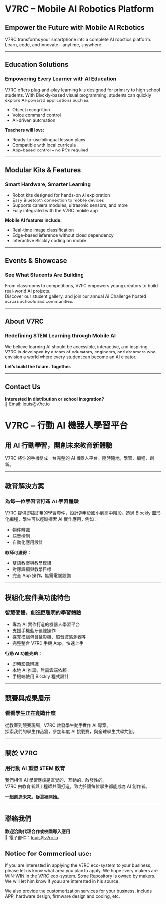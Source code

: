 
# V7RC – Mobile AI Robotics Platform

## Empower the Future with Mobile AI Robotics
V7RC transforms your smartphone into a complete AI robotics platform. Learn, code, and innovate—anytime, anywhere.

---

## Education Solutions

### Empowering Every Learner with AI Education

V7RC offers plug-and-play learning kits designed for primary to high school students. With Blockly-based visual programming, students can quickly explore AI-powered applications such as:

- Object recognition
- Voice command control
- AI-driven automation

**Teachers will love:**
- Ready-to-use bilingual lesson plans
- Compatible with local curricula
- App-based control – no PCs required

---

## Modular Kits & Features

### Smart Hardware, Smarter Learning

- Robot kits designed for hands-on AI exploration  
- Easy Bluetooth connection to mobile devices  
- Supports camera modules, ultrasonic sensors, and more  
- Fully integrated with the V7RC mobile app  

**Mobile AI features include:**
- Real-time image classification
- Edge-based inference without cloud dependency
- Interactive Blockly coding on mobile

---

## Events & Showcase

### See What Students Are Building

From classrooms to competitions, V7RC empowers young creators to build real-world AI projects.  
Discover our student gallery, and join our annual AI Challenge hosted across schools and communities.

---

## About V7RC

### Redefining STEM Learning through Mobile AI

We believe learning AI should be accessible, interactive, and inspiring.  
V7RC is developed by a team of educators, engineers, and dreamers who envision a world where every student can become an AI creator.

**Let’s build the future. Together.**

---

## Contact Us

**Interested in distribution or school integration?**  
📧 Email: louis@v7rc.io


# V7RC – 行動 AI 機器人學習平台

## 用 AI 行動學習，開創未來教育新體驗
V7RC 將你的手機變成一台完整的 AI 機器人平台。隨時隨地，學習、編程、創新。

---

## 教育解決方案

### 為每一位學習者打造 AI 學習體驗

V7RC 提供即插即用的學習套件，設計適用於國小到高中階段。透過 Blockly 圖形化編程，學生可以輕鬆探索 AI 實作應用，例如：

- 物件辨識
- 語音控制
- 自動化應用設計

**教師可獲得：**
- 雙語教案與教學模組
- 對應課綱與教學目標
- 完全 App 操作，無需電腦設備

---

## 模組化套件與功能特色

### 智慧硬體，創造更聰明的學習體驗

- 專為 AI 實作打造的機器人學習平台  
- 支援手機藍牙連線操作  
- 擴充模組包含攝影機、超音波感測器等  
- 完整整合 V7RC 手機 App，快速上手  

**行動 AI 功能亮點：**
- 即時影像辨識
- 本地 AI 推論，無需雲端依賴
- 手機端使用 Blockly 程式設計

---

## 競賽與成果展示

### 看看學生正在創造什麼

從教室到競賽現場，V7RC 啟發學生動手實作 AI 專案。  
探索我們的學生作品牆，參加年度 AI 挑戰賽，與全球學生共學共創。

---

## 關於 V7RC

### 用行動 AI 重塑 STEM 教育

我們相信 AI 學習應該是直覺的、互動的、啟發性的。  
V7RC 由教育者與工程師共同打造，致力於讓每位學生都能成為 AI 創作者。

**一起創造未來。從這裡開始。**

---

## 聯絡我們

**歡迎洽詢代理合作或校園導入應用**  
📧 電子郵件：louis@v7rc.io



## Notice for Commerical use:

If you are interested in applying the V7RC eco-system to your business, please let us know what area you plan to apply. We hope every makers are WIN-WIN in the V7RC eco-system. Some Repository is owned by makers. We will let him know if youu are interested in his source.

We also provide the customerization services for your business, includs APP, hardware design, firmware design and coding, etc.

